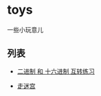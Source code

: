 # toys
一些小玩意儿

## 列表

- [二进制 和 十六进制 互转练习](http://tools.lzis.me/hexdec/)

- [走迷宫](http://tools.lzis.me/maze/)
